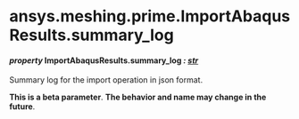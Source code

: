 # ansys.meshing.prime.ImportAbaqusResults.summary_log



#### *property* ImportAbaqusResults.summary_log *: [str](https://docs.python.org/3.11/library/stdtypes.html#str)*

Summary log for the import operation in json format.

**This is a beta parameter**. **The behavior and name may change in the future**.

<!-- !! processed by numpydoc !! -->
